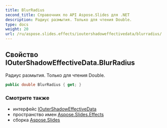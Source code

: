 ```yaml
---
title: BlurRadius
second_title: Справочник по API Aspose.Slides для .NET
description: Радиус размытия. Только для чтения Double.
type: docs
weight: 20
url: /ru/aspose.slides.effects/ioutershadoweffectivedata/blurradius/
---
```


## Свойство IOuterShadowEffectiveData.BlurRadius

Радиус размытия. Только для чтения Double.

```csharp
public double BlurRadius { get; }
```

### Смотрите также

* интерфейс [IOuterShadowEffectiveData](../../ioutershadoweffectivedata)
* пространство имен [Aspose.Slides.Effects](../../ioutershadoweffectivedata)
* сборка [Aspose.Slides](../../../)

<!-- DO NOT EDIT: сгенерировано xmldocmd для Aspose.Slides.dll -->